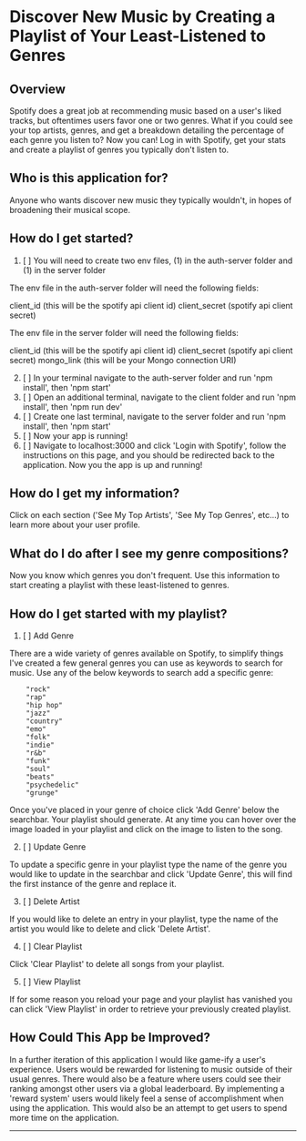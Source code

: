 # Discover New Music by Creating a Playlist of Your Least-Listened to Genres

## Overview

Spotify does a great job at recommending music based on a user's liked tracks, but oftentimes users favor one or two genres. What if you could see your top artists, genres, and get a breakdown detailing the percentage of each genre you listen to? Now you can! Log in with Spotify, get your stats and create a playlist of genres you typically don't listen to.

## Who is this application for?

Anyone who wants discover new music they typically wouldn't, in hopes of broadening their musical scope.

## How do I get started?

1. [ ] You will need to create two env files, (1) in the auth-server folder and (1) in the server folder

The env file in the auth-server folder will need the following fields:

client_id (this will be the spotify api client id)
client_secret (spotify api client secret)

The env file in the server folder will need the following fields:

client_id (this will be the spotify api client id)
client_secret (spotify api client secret)
mongo_link (this will be your Mongo connection URI)

2. [ ] In your terminal navigate to the auth-server folder and run 'npm install', then 'npm start'
3. [ ] Open an additional terminal, navigate to the client folder and run 'npm install', then 'npm run dev'
4. [ ] Create one last terminal, navigate to the server folder and run 'npm install', then 'npm start'
5. [ ] Now your app is running!
6. [ ] Navigate to localhost:3000 and click 'Login with Spotify', follow the instructions on this page, and you should be redirected back to the application. Now you the app is up and running!

## How do I get my information?

Click on each section ('See My Top Artists', 'See My Top Genres', etc...) to learn more about your user profile.

## What do I do after I see my genre compositions?

Now you know which genres you don't frequent. Use this information to start creating a playlist with these least-listened to genres.

## How do I get started with my playlist?

1.  [ ] Add Genre

There are a wide variety of genres available on Spotify, to simplify things I've created a few general genres you can use as keywords to search for music. Use any of the below keywords to search add a specific genre:

        "rock"
        "rap"
        "hip hop"
        "jazz"
        "country"
        "emo"
        "folk"
        "indie"
        "r&b"
        "funk"
        "soul"
        "beats"
        "psychedelic"
        "grunge"

Once you've placed in your genre of choice click 'Add Genre' below the searchbar. Your playlist should generate. At any time you can hover over the image loaded in your playlist and click on the image to listen to the song.

2.  [ ] Update Genre

To update a specific genre in your playlist type the name of the genre you would like to update in the searchbar and click 'Update Genre', this will find the first instance of the genre and replace it.

3.  [ ] Delete Artist

If you would like to delete an entry in your playlist, type the name of the artist you would like to delete and click 'Delete Artist'.

4.  [ ] Clear Playlist

Click 'Clear Playlist' to delete all songs from your playlist.

5.  [ ] View Playlist

If for some reason you reload your page and your playlist has vanished you can click 'View Playlist' in order to retrieve your previously created playlist.

## How Could This App be Improved?

In a further iteration of this application I would like game-ify a user's experience. Users would be rewarded for listening to music outside of their usual genres. There would also be a feature where users could see their ranking amongst other users via a global leaderboard. By implementing a 'reward system' users would likely feel a sense of accomplishment when using the application. This would also be an attempt to get users to spend more time on the application.

<hr />
